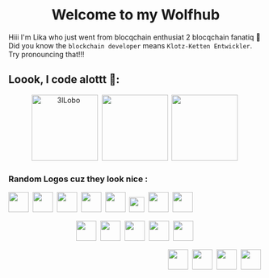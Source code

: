 
<h1 align=center> Welcome to my Wolfhub </h1>

Hiii I'm Lika who just went from blocqchain enthusiat 2 blocqchain fanatiq 🐳
Did you know the `blockchain developer` means `Klotz-Ketten Entwickler`. Try pronouncing that!!!

## Loook, I code alottt 👀:

<!-- <summary> :zap:</summary> -->
<!-- themes: react, material-palenight, great-gatsby, tokyonight_duo -->
<div align="center" display="flex">
 <img src="https://github-readme-stats.vercel.app/api?username=3lLobo&show_icons=true&theme=react" alt="3lLobo" height="131" />&nbsp;
<img src="https://github-readme-stats.vercel.app/api/top-langs/?username=3lLobo&layout=compact&langs_count=11&theme=react"  height="131"/>&nbsp;
<img src="http://github-readme-streak-stats.herokuapp.com?user=3lLobo&theme=react&background=000000" height="131"/>&nbsp;
</div>


###  Random Logos cuz they look nice :

<p align="left">
<img src="https://cdn.jsdelivr.net/gh/devicons/devicon/icons/python/python-original.svg" width="40" height="40"/>&nbsp;
<img src="https://cdn.jsdelivr.net/gh/devicons/devicon/icons/jupyter/jupyter-original.svg" height="40"/>&nbsp;
<img src="https://cdn.jsdelivr.net/gh/devicons/devicon/icons/rust/rust-plain.svg" height="40"/>&nbsp;
<!-- <img src="https://cdn.jsdelivr.net/gh/devicons/devicon/icons/cplusplus/cplusplus-original.svg" height="40"/>&nbsp; 
<img src="https://cdn.jsdelivr.net/gh/devicons/devicon/icons/typescript/typescript-original.svg" height="40"/>&nbsp;
-->
<img src="https://cdn.jsdelivr.net/gh/devicons/devicon/icons/react/react-original.svg" height="40"/>&nbsp;
<img src="https://cdn.jsdelivr.net/gh/devicons/devicon/icons/nextjs/nextjs-original.svg" height="40"/>&nbsp;
<img src="https://tailwindcss.com/_next/static/media/tailwindcss-mark.79614a5f61617ba49a0891494521226b.svg" height="30"/>&nbsp;
<img src="https://cdn.jsdelivr.net/gh/devicons/devicon/icons/tensorflow/tensorflow-original.svg" height="40"/>&nbsp;
<img src="https://cdn.jsdelivr.net/gh/devicons/devicon/icons/javascript/javascript-original.svg" height="40"/>&nbsp;

<!-- <img src="https://cdn.jsdelivr.net/gh/devicons/devicon/icons/django/django-original.svg" height="40"/>&nbsp;/>
<p align="center">
<img src="https://cdn.jsdelivr.net/gh/devicons/devicon/icons/googlecloud/googlecloud-original.svg" height="40"/>&nbsp;
<img src="https://cdn.jsdelivr.net/gh/devicons/devicon/icons/azure/azure-original.svg" height="40"/>&nbsp;
<img src="https://cdn.jsdelivr.net/gh/devicons/devicon/icons/amazonwebservices/amazonwebservices-original.svg" height="40"/>&nbsp;
<img src="https://cdn.jsdelivr.net/gh/devicons/devicon/icons/mongodb/mongodb-original.svg" height="40"/>&nbsp;
 -->
 
<p align="center">
<img src="https://cdn.jsdelivr.net/gh/devicons/devicon/icons/graphql/graphql-plain.svg" height="40"/>&nbsp;
<img src="https://cdn.jsdelivr.net/gh/devicons/devicon/icons/sqlite/sqlite-original.svg" height="40"/>&nbsp;
<img src="https://cdn.jsdelivr.net/gh/devicons/devicon/icons/postgresql/postgresql-original.svg" height="40"/>&nbsp;
<img src="https://cdn.jsdelivr.net/gh/devicons/devicon/icons/pandas/pandas-original.svg" height="40"/>&nbsp;
<img src="https://cdn.jsdelivr.net/gh/devicons/devicon/icons/apache/apache-original.svg" height="40"/>&nbsp;

<p align="right">
<img src="https://cdn.jsdelivr.net/gh/devicons/devicon/icons/linux/linux-original.svg" height="40"/>&nbsp;
<img src="https://cdn.jsdelivr.net/gh/devicons/devicon/icons/vscode/vscode-original.svg" height="40"/>&nbsp;
<img src="https://cdn.jsdelivr.net/gh/devicons/devicon/icons/docker/docker-original.svg" height="40"/>&nbsp;
<img src="https://cdn.jsdelivr.net/gh/devicons/devicon/icons/git/git-original.svg" height="40"/>&nbsp;


<!--
**3lLobo/3lLobo** is a ✨ _special_ ✨ repository because its `README.md` (this file) appears on your GitHub profile.



Here are some ideas to get you started:-

- 🔭 I’m currently working on ...
- 🌱 I’m currently learning ...
- 👯 I’m looking to collaborate on ...
- 🤔 I’m looking for help with ...
- 💬 Ask me about ...
- 📫 How to reach me: ...
- 😄 Pronouns: ...
- ⚡ Fun fact: ...
-->
